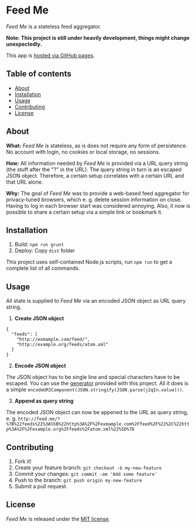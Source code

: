 # Feed Me

*Feed Me* is a stateless feed aggregator. 

**Note: This project is still under heavily development, things might change unexpectedly.**

This app is [hosted via GitHub pages](http://dev.genitopia.org/feed-me/).

## Table of contents

- [About](#about)
- [Installation](#installation)
- [Usage](#usage)
- [Contributing](#contributing)
- [License](#license)

## About

**What:** *Feed Me* is stateless, as is does not require any form of persistence.
No account with login, no cookies or local storage, no sessions.

**How:** All information needed by *Feed Me* is provided via a URL query string (the stuff after the "?" in the URL).
The query string in turn is an escaped JSON object.
Therefore, a certain setup correlates with a certain URL and that URL alone.

**Why:** The goal of *Feed Me* was to provide a web-based feed aggregator for privacy-tuned browsers,
which e. g. delete session information on close.
Having to log in each browser start was considered annoying.
Also, it now is possible to share a certain setup via a simple link or bookmark it.

## Installation

1. Build: `npm run grunt`
2. Deploy: Copy `dist` folder

This project uses self-contained Node.js scripts, run `npm run` to get a complete list of all commands.

## Usage

All state is supplied to *Feed Me* via an encoded JSON object as URL query string.

1. **Create JSON object**
  
  ```
  {
    "feeds": [
      "http://exmample.com/feed/",
      "http://example.org/feeds/atom.xml"
    ]
  }
  ```

2. **Encode JSON object**
  
  The JSON object has to be single line and special characters have to be escaped. 
  You can use the [generator](http://dev.genitopia.org/feed-me/generator.html) provided with this project.
  All it does is a simple `encodeURIComponent(JSON.stringify(JSON.parse(j2qIn.value)))`.

3. **Append as query string**

  The encoded JSON object can now be appened to the URL as query string, 
  e. g. `http://feed.me/?%7B%22feeds%22%3A%5B%22http%3A%2F%2Fexmample.com%2Ffeed%2F%22%2C%22http%3A%2F%2Fexample.org%2Ffeeds%2Fatom.xml%22%5D%7D`

## Contributing

1. Fork it!
2. Create your feature branch: `git checkout -b my-new-feature`
3. Commit your changes: `git commit -am 'Add some feature'`
4. Push to the branch: `git push origin my-new-feature`
5. Submit a pull request.

## License

*Feed Me* is released under the [MIT license](/LICENSE).
